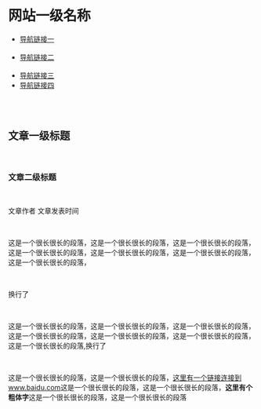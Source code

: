 <!DOCTYPE html>
<html>
  <head>
  <meta charset="utf-8" />
	  <title>task1.1</title>
  </head>
  <body>
  <h1>网站一级名称</h1>
  <ul>
    <li><a href="#">导航链接一</a></li>
    <li><a href="#">导航链接二</a></li>
    <li><a href="#">导航链接三</a></li>
    <li><a href="#">导航链接四</a></li>
  </ul>
	  <h2>文章一级标题</h2>
	  <h3>文章二级标题</h3>
	  <p>文章作者&nbsp;文章发表时间</p>
	  <p>这是一个很长很长的段落，这是一个很长很长的段落，这是一个很长很长的段落，这是一个很长很长的段落，这是一个很长很长的段落，这是一个很长很长的段落，这是一个很长很长的段落，</p>
	  <p>换行了</p><br/>
	  <p>这是一个很长很长的段落，这是一个很长很长的段落，这是一个很长很长的段落，这是一个很长很长的段落，这是一个很长很长的段落，这是一个很长很长的段落，这是一个很长很长的段落,换行了</P><br/>
	<p>这是一个很长很长的段落，这是一个很长很长的段落，<a href="#">这里有一个链接连接到www.baidu.com</a>这是一个很长很长的段落，这是一个很长很长的段落，<b>这里有个粗体字</b>这是一个很长很长的段落，这是一个很长很长的段落</p>
  </body>
  </html>
  
